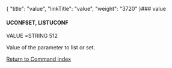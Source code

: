 {
    "title": "value",
    "linkTitle": "value",
    "weight": "3720"
}### <span id="value"></span>value

#### UCONFSET, LISTUCONF

VALUE =STRING 512

Value of the parameter to list or set.

[Return to Command index](../)
